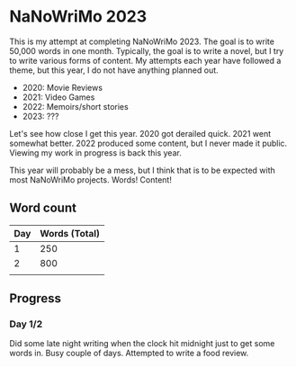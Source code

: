 # NaNoWriMo 2023

This is my attempt at completing NaNoWriMo 2023. The goal is to write 50,000 words in one month. Typically, the goal is to write a novel, but I try to write various forms of content. My attempts each year have followed a theme, but this year, I do not have anything planned out.

- 2020: Movie Reviews
- 2021: Video Games
- 2022: Memoirs/short stories
- 2023: ???

Let's see how close I get this year. 2020 got derailed quick. 2021 went somewhat better. 2022 produced some content, but I never made it public. Viewing my work in progress is back this year.

This year will probably be a mess, but I think that is to be expected with most NaNoWriMo projects. Words! Content!

## Word count

|  Day |  Words (Total) |
|  --- |   ---  |
|   1  |   250  |
|   2  |   800  |
|      |        |

## Progress

### Day 1/2

Did some late night writing when the clock hit midnight just to get some words in. Busy couple of days. Attempted to write a food review.
